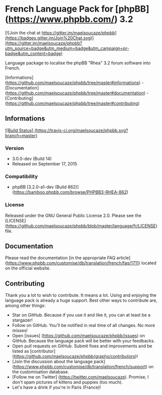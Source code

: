 # French Language Pack for [phpBB] (https://www.phpbb.com/) 3.2

[![Join the chat at https://gitter.im/maelsoucaze/phpbb](https://badges.gitter.im/Join%20Chat.svg)](https://gitter.im/maelsoucaze/phpbb?utm_source=badge&utm_medium=badge&utm_campaign=pr-badge&utm_content=badge)

Language package to localise the phpBB "Rhea" 3.2 forum software into French.

[Informations] (https://github.com/maelsoucaze/phpbb/tree/master#informations) - [Documentation] (https://github.com/maelsoucaze/phpbb/tree/master#documentation) - [Contributing] (https://github.com/maelsoucaze/phpbb/tree/master#contributing)

## Informations

[![Build Status] (https://travis-ci.org/maelsoucaze/phpbb.svg?branch=master)](https://travis-ci.org/maelsoucaze/phpbb)

### Version

- 3.0.0-dev (Build 14)
- Released on September 17, 2015

### Compatibility

- phpBB [3.2.0-a1-dev (Build 862)] (https://bamboo.phpbb.com/browse/PHPBB3-RHEA-862)

### License

Released under the GNU General Public License 2.0. Please see the [LICENSE] (https://github.com/maelsoucaze/phpbb/blob/master/language/fr/LICENSE) file.

## Documentation

Please read the documentation [in the appropriate FAQ article] (https://www.phpbb.com/customise/db/translation/french/faq/1711) located on the official website.

## Contributing

Thank you a lot to wish to contribute. It means a lot. Using and enjoying the language pack is already a huge support. Best other ways to contribute are, among other things:

- Star on GitHub. Because if you use it and like it, you can at least be a stargazer!
- Follow on GitHub. You'll be notified in real time of all changes. No more misses!
- Open [issues] (https://github.com/maelsoucaze/phpbb/issues) on GitHub. Because the language pack will be better with your feedbacks.
- Open pull requests on GitHub. Submit fixes and improvements and be listed as [contributor] (https://github.com/maelsoucaze/phpbb/graphs/contributors)!
- [Join the discussion about the language pack] (https://www.phpbb.com/customise/db/translation/french/support) on the customisation database.
- [Follow me on Twitter] (https://twitter.com/maelsoucaze). Promise, I don't spam pictures of kittens and puppies (too much).
- Let's have a drink if you're in Paris (France)!
